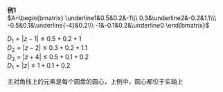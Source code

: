 **例1**    
 $A=\begin{bmatrix}    
\underline1&0.5&0.2&-1\\\    
0.3&\underline2&-0.2&1.1\\\    
-0.5&0.1&\underline{-4}&0.2\\\    
-1&-0.1&0.2&\underline0    
\end{bmatrix}$     
    
 $D_1=|z-1|\leq0.5+0.2+1$     
 $D_2=|z-2|\leq0.3+0.2+1.1$     
 $D_3=|z+4|\leq0.5+0.1+0.2$     
 $D_1=|z|\leq1+0.1+0.2$     
    
主对角线上的元素是每个圆盘的圆心，上例中，圆心都位于实轴上    
